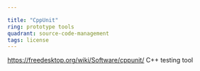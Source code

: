```yaml
---

title: "CppUnit"
ring: prototype tools
quadrant: source-code-management
tags: license
---
```

https://freedesktop.org/wiki/Software/cppunit/
C++ testing tool
